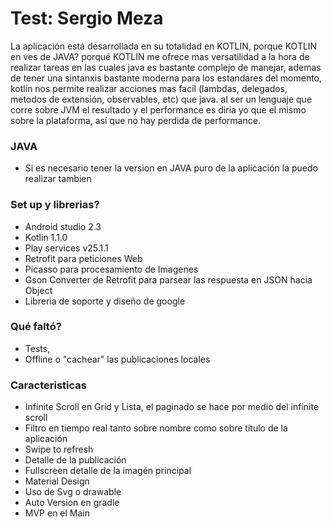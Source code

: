 # Test: Sergio Meza #

La aplicación está desarrollada en su totalidad en KOTLIN, porque KOTLIN en ves de JAVA? porqué KOTLIN me ofrece mas versatilidad a la hora de realizar tareas en las cuales java es bastante complejo de manejar, ademas de tener una sintanxis bastante moderna para los estandares del momento, kotlin nos permite realizar acciones mas facil (lambdas, delegados, metodos de extensión, observables, etc) que java. al ser un lenguaje que corre sobre JVM el resultado y el performance es diria yo que el mismo sobre la plataforma, así que no hay perdida de performance.

### JAVA ###

* Si es necesario tener la version en JAVA puro de la aplicación la puedo realizar tambien

### Set up y librerias? ###

* Android studio 2.3
* Kotlin 1.1.0
* Play services v25.1.1
* Retrofit para peticiones Web
* Picasso para procesamiento de Imagenes
* Gson Converter de Retrofit para parsear las respuesta en JSON hacia Object
* Libreria de soporte y diseño de google

### Qué faltó? ###

* Tests, 
* Offline o "cachear" las publicaciones locales

### Caracteristicas ###

* Infinite Scroll en Grid y Lista, el paginado se hace por medio del infinite scroll
* Filtro en tiempo real tanto sobre nombre como sobre titulo de la aplicación
* Swipe to refresh
* Detalle de la publicación
* Fullscreen detalle de la imagén principal
* Material Design
* Uso de Svg o drawable
* Auto Version en gradle
* MVP en el Main